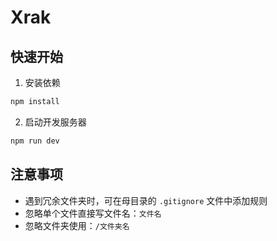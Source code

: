 # Xrak

## 快速开始

1. 安装依赖
```bash
npm install
```

2. 启动开发服务器
```bash
npm run dev
```

## 注意事项

- 遇到冗余文件夹时，可在母目录的 `.gitignore` 文件中添加规则
- 忽略单个文件直接写文件名：`文件名`
- 忽略文件夹使用：`/文件夹名`

